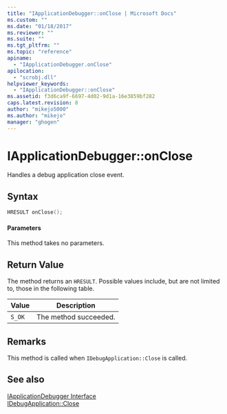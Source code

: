```yaml
---
title: "IApplicationDebugger::onClose | Microsoft Docs"
ms.custom: ""
ms.date: "01/18/2017"
ms.reviewer: ""
ms.suite: ""
ms.tgt_pltfrm: ""
ms.topic: "reference"
apiname: 
  - "IApplicationDebugger.onClose"
apilocation: 
  - "scrobj.dll"
helpviewer_keywords: 
  - "IApplicationDebugger::onClose"
ms.assetid: f3d6ca9f-6697-4d02-9d1a-16e3859bf282
caps.latest.revision: 8
author: "mikejo5000"
ms.author: "mikejo"
manager: "ghogen"
---
```

# IApplicationDebugger::onClose
Handles a debug application close event.  
  
## Syntax  
  
```cpp
HRESULT onClose();  
```  
  
#### Parameters  
 This method takes no parameters.  
  
## Return Value  
 The method returns an `HRESULT`. Possible values include, but are not limited to, those in the following table.  
  
|Value|Description|  
|-----------|-----------------|  
|`S_OK`|The method succeeded.|  
  
## Remarks  
 This method is called when `IDebugApplication::Close` is called.  
  
## See also  
 [IApplicationDebugger Interface](../../winscript/reference/iapplicationdebugger-interface.md)   
 [IDebugApplication::Close](../../winscript/reference/idebugapplication-close.md)
